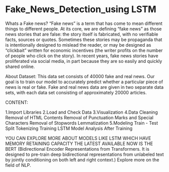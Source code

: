 # Fake_News_Detection_using LSTM

Whats a Fake news?
“Fake news” is a term that has come to mean different things to different people. At its core, we are defining “fake news” as those news stories that are false: the story itself is fabricated, with no verifiable facts, sources or quotes. Sometimes these stories may be propaganda that is intentionally designed to mislead the reader, or may be designed as “clickbait” written for economic incentives (the writer profits on the number of people who click on the story). In recent years, fake news stories have proliferated via social media, in part because they are so easily and quickly shared online.

About Dataset:
This data set consists of 40000 fake and real news. Our goal is to train our model to accurately predict whether a particular piece of news is real or fake. Fake and real news data are given in two separate data sets, with each data set consisting of approximately 20000 articles.

CONTENT:

1.Import Libraries
2.Load and Check Data
3.Visualization
4.Data Cleaning
    Removal of HTML Contents
    Removal of Punctuation Marks and Special Characters
    Removal of Stopwords
    Lemmatization
5.Modeling
Train - Test Split
Tokenizing
Training LSTM Model
Analysis After Training

YOU CAN EXPLORE MORE ABOUT MODELS LIKE LSTM WHICH HAVE MEMORY RETAINING CAPACITY THE LATEST AVAILABLE NOW IS THE BERT (Bidirectional Encoder Representations from Transformers. It is designed to pre-train deep bidirectional representations from unlabeled text by jointly conditioning on both left and right context.)
Explore more on the field of NLP.
